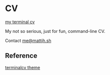 # CV

[my terminal cv](https://mattjh1.github.io/mattjh-terminal-cv/)

My not so serious, just for fun, command-line CV.

Contact [me@mattjh.sh](mailto:me@mattjh.sh)

## Reference

[terminalcv theme](https://github.com/4s3ti/terminalcv)
